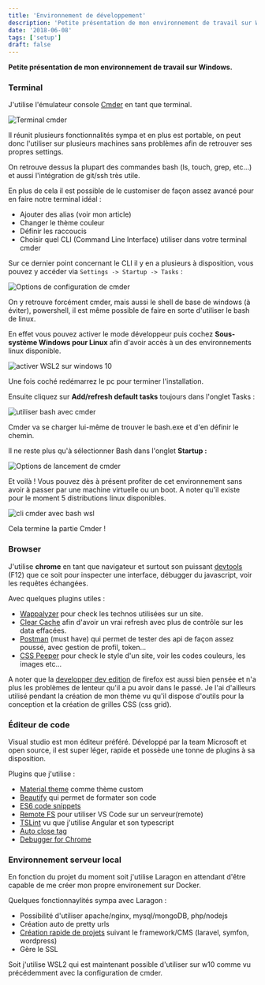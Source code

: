 ```yaml
---
title: 'Environnement de développement'
description: 'Petite présentation de mon environnement de travail sur Windows 10.'
date: '2018-06-08'
tags: ['setup']
draft: false
---
```


**Petite présentation de mon environnement de travail sur Windows.**

### Terminal

J'utilise l'émulateur console [Cmder](http://cmder.net/) en tant que terminal.

![Terminal cmder](/static/images/articles/cmder.png)

Il réunit plusieurs fonctionnalités sympa et en plus est portable, on peut donc l'utiliser sur plusieurs machines sans problèmes afin de retrouver ses propres settings.

On retrouve dessus la plupart des commandes bash (ls, touch, grep, etc...) et aussi l'intégration de git/ssh très utile.

En plus de cela il est possible de le customiser de façon assez avancé pour en faire notre terminal idéal :

- Ajouter des alias (voir mon article)
- Changer le thème couleur
- Définir les raccoucis
- Choisir quel CLI (Command Line Interface) utiliser dans votre terminal cmder

Sur ce dernier point concernant le CLI il y en a plusieurs à disposition, vous pouvez y accéder via `Settings -> Startup -> Tasks` :

![Options de configuration de cmder](/static/images/articles/ConEmu64_2018-07-07_16-22-23.png)

On y retrouve forcément cmder, mais aussi le shell de base de windows (à éviter), powershell, il est même possible de faire en sorte d'utiliser le bash de linux.

En effet vous pouvez activer le mode développeur puis cochez **Sous-système Windows pour Linux** afin d'avoir accès à un des environnements linux disponible.

![activer WSL2 sur windows 10](/static/images/articles/explorer.png)

Une fois coché redémarrez le pc pour terminer l'installation.

Ensuite cliquez sur **Add/refresh default tasks** toujours dans l'onglet Tasks :

![utiliser bash avec cmder](/static/images/articles/cmder_add_bash.png)

Cmder va se charger lui-même de trouver le bash.exe et d'en définir le chemin.

Il ne reste plus qu'à sélectionner Bash dans l'onglet **Startup :**

![Options de lancement de cmder](/static/images/articles/cmder_bash_settings.png)

Et voilà ! Vous pouvez dès à présent profiter de cet environnement sans avoir à passer par une machine virtuelle ou un boot. A noter qu'il existe pour le moment 5 distributions linux disponibles.

![cli cmder avec bash wsl](/static/images/articles/cmder_bash_wsl.png)

Cela termine la partie Cmder !

### Browser

J'utilise **chrome** en tant que navigateur et surtout son puissant [devtools](https://developers.google.com/web/tools/chrome-devtools/) (F12) que ce soit pour inspecter une interface, débugger du javascript, voir les requêtes échangées.

Avec quelques plugins utiles :

- [Wappalyzer](https://www.wappalyzer.com/download) pour check les technos utilisées sur un site.
- [Clear Cache](https://chrome.google.com/webstore/detail/clear-cache/cppjkneekbjaeellbfkmgnhonkkjfpdn) afin d'avoir un vrai refresh avec plus de contrôle sur les data effacées.
- [Postman](https://chrome.google.com/webstore/detail/postman/fhbjgbiflinjbdggehcddcbncdddomop) (must have) qui permet de tester des api de façon assez poussé, avec gestion de profil, token...
- [CSS Peeper](https://csspeeper.com/) pour check le style d'un site, voir les codes couleurs, les images etc...

A noter que la [developper dev edition](https://www.mozilla.org/fr/firefox/developer/) de firefox est aussi bien pensée et n'a plus les problèmes de lenteur qu'il a pu avoir dans le passé. Je l'ai d'ailleurs utilisé pendant la création de mon thème vu qu'il dispose d'outils pour la conception et la création de grilles CSS (css grid).

### Éditeur de code

Visual studio est mon éditeur préféré. Développé par la team Microsoft et open source, il est super léger, rapide et possède une tonne de plugins à sa disposition.

Plugins que j'utilise :

- [Material theme](https://marketplace.visualstudio.com/items?itemName=Equinusocio.vsc-material-theme) comme thème custom
- [Beautify](https://marketplace.visualstudio.com/items?itemName=HookyQR.beautify) qui permet de formater son code
- [ES6 code snippets](https://marketplace.visualstudio.com/items?itemName=xabikos.JavaScriptSnippets)
- [Remote FS](https://marketplace.visualstudio.com/items?itemName=liximomo.remotefs) pour utiliser VS Code sur un serveur(remote)
- [TSLint](https://marketplace.visualstudio.com/items?itemName=eg2.tslint) vu que j'utilise Angular et son typescript
- [Auto close tag](https://marketplace.visualstudio.com/items?itemName=formulahendry.auto-close-tag)
- [Debugger for Chrome](https://marketplace.visualstudio.com/items?itemName=msjsdiag.debugger-for-chrome)

### Environnement serveur local

En fonction du projet du moment soit j'utilise Laragon en attendant d'être capable de me créer mon propre environement sur Docker.

Quelques fonctionnaylités sympa avec Laragon :

- Possibilité d'utiliser apache/nginx, mysql/mongoDB, php/nodejs
- Création auto de pretty urls
- [Création rapide de projets](https://laragon.org/docs/quick-app.html) suivant le framework/CMS (laravel, symfon, wordpress)
- Gère le SSL

Soit j'utilise WSL2 qui est maintenant possible d'utiliser sur w10 comme vu précédemment avec la configuration de cmder.
